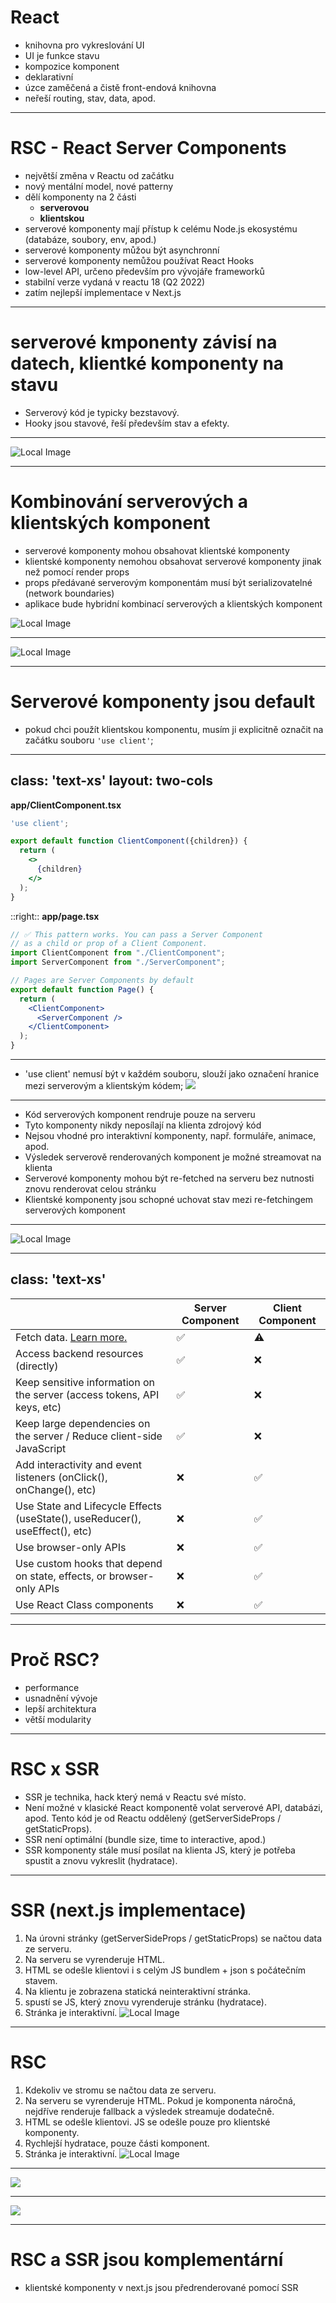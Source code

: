 # React

- knihovna pro vykreslování UI
- UI je funkce stavu
- kompozice komponent
- deklarativní
- úzce zaměčená a čistě front-endová knihovna
- neřeší routing, stav, data, apod.

---

# RSC - React Server Components

- největší změna v Reactu od začátku
- nový mentální model, nové patterny
- dělí komponenty na 2 části
  - **serverovou**
  - **klientskou**
- serverové komponenty mají přístup k celému Node.js ekosystému (databáze, soubory, env, apod.)
- serverové komponenty můžou být asynchronní
- serverové komponenty nemůžou používat React Hooks
- low-level API, určeno především pro vývojáře frameworků
- stabilní verze vydaná v reactu 18 (Q2 2022)
- zatím nejlepší implementace v Next.js

---

# serverové kmponenty závisí na datech, klientké komponenty na stavu

- Serverový kód je typicky bezstavový.
- Hooky jsou stavové, řeší především stav a efekty.

---

![Local Image](/images/thinking-in-server-components.webp)

---

# Kombinování serverových a klientských komponent

- serverové komponenty mohou obsahovat klientské komponenty
- klientské komponenty nemohou obsahovat serverové komponenty jinak než pomocí render props
- props předávané serverovým komponentám musí být serializovatelné (network boundaries)
- aplikace bude hybridní kombinací serverových a klientských komponent

![Local Image](/images/rsc-server-client-render-props.png)

---

![Local Image](/images/component-tree.webp)

---

# Serverové komponenty jsou default

- pokud chci použít klientskou komponentu, musím ji explicitně označit na začátku souboru `'use client'`;

---
class: 'text-xs'
layout: two-cols
---

**app/ClientComponent.tsx**

```jsx
'use client';

export default function ClientComponent({children}) {
  return (
    <>
      {children}
    </>
  );
}
```

::right::
**app/page.tsx**

```jsx
// ✅ This pattern works. You can pass a Server Component
// as a child or prop of a Client Component.
import ClientComponent from "./ClientComponent";
import ServerComponent from "./ServerComponent";

// Pages are Server Components by default
export default function Page() {
  return (
    <ClientComponent>
      <ServerComponent />
    </ClientComponent>
  );
}

```

---

- 'use client' nemusí být v každém souboru, slouží jako označení hranice mezi serverovým a klientským kódem;
    <img src="/images/use-client-directive.webp" class="w-110 h-110 rounded shadow" />

---

- Kód serverových komponent rendruje pouze na serveru
- Tyto komponenty nikdy neposílají na klienta zdrojový kód
- Nejsou vhodné pro interaktivní komponenty, např. formuláře, animace, apod.
- Výsledek serverově renderovaných komponent je možné streamovat na klienta
- Serverové komponenty mohou být re-fetched na serveru bez nutnosti znovu renderovat celou stránku
- Klientské komponenty jsou schopné uchovat stav mezi re-fetchingem serverových komponent

---

![Local Image](/images/rsc-render-flow.png)

<!--
-   Modře označené komponenty jsou serverové,
-   zeleně označené komponenty jsou klientské.
-->

---
class: 'text-xs'
---

| | Server Component | Client Component |
| ---------------------------------------------------------------------------- | ---------------- | ---------------- |
| Fetch data. [Learn more.](#) | ✅ | ⚠️ |
| Access backend resources (directly) | ✅ | ❌ |
| Keep sensitive information on the server (access tokens, API keys, etc) | ✅ | ❌ |
| Keep large dependencies on the server / Reduce client-side JavaScript | ✅ | ❌ |
| Add interactivity and event listeners (onClick(), onChange(), etc) | ❌ | ✅ |
| Use State and Lifecycle Effects (useState(), useReducer(), useEffect(), etc) | ❌ | ✅ |
| Use browser-only APIs | ❌ | ✅ |
| Use custom hooks that depend on state, effects, or browser-only APIs | ❌ | ✅ |
| Use React Class components | ❌ | ✅ |

---

# Proč RSC?

- performance
- usnadnění vývoje
- lepší architektura
- větší modularity

---

# RSC x SSR

- SSR je technika, hack který nemá v Reactu své místo.
- Není možné v klasické React komponentě volat serverové API, databázi, apod. Tento kód je od Reactu oddělený (getServerSideProps / getStaticProps).
- SSR není optimální (bundle size, time to interactive, apod.)
- SSR komponenty stále musí posílat na klienta JS, který je potřeba spustit a znovu vykreslit (hydratace).

---

# SSR (next.js implementace)

1) Na úrovni stránky (getServerSideProps / getStaticProps) se načtou data ze serveru.
2) Na serveru se vyrenderuje HTML.
3) HTML se odešle klientovi i s celým JS bundlem + json s počátečním stavem.
4) Na klientu je zobrazena statická neinteraktivní stránka.
4) spustí se JS, který znovu vyrenderuje stránku (hydratace).
5) Stránka je interaktivní.
![Local Image](/images/ssr-chart.png)

---

# RSC

1) Kdekoliv ve stromu se načtou data ze serveru.
2) Na serveru se vyrenderuje HTML. Pokud je komponenta náročná, nejdříve renderuje fallback a výsledek streamuje dodatečně.
3) HTML se odešle klientovi. JS se odešle pouze pro klientské komponenty.
4) Rychlejší hydratace, pouze části komponent.
5) Stránka je interaktivní.
![Local Image](/images/rsc-chart.png)

---

<img src="/images/ssr-chart.webp" />

---

<img src="/images/server-rendering-with-streaming-chart.webp" />

<!--
SSR - kroky jsou sekvenční a blokující - nejdříve je potřeba dokončit jeden pro pokračování
RSC - můžeme renderovat komponenty postupně a streamovat je na klienta. Není třeba čekat na pomalé komponenty.

Zlepšujeme tím Time to first byte (TTFB), First Contentful Paint (FCP) a Time to Interactive (TTI).
-->

---

# RSC a SSR jsou komplementární

- klientské komponenty v next.js jsou předrenderované pomocí SSR
